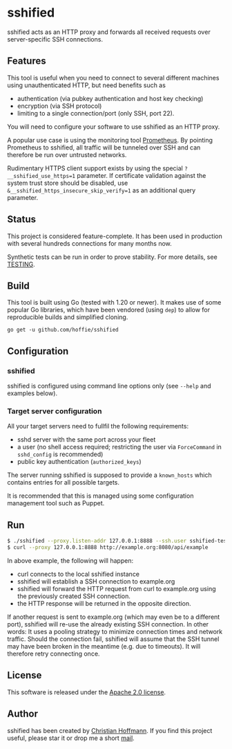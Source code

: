 # sshified
sshified acts as an HTTP proxy and forwards all received requests over server-specific SSH connections.

## Features
This tool is useful when you need to connect to several different machines using unauthenticated HTTP, but need benefits such as

  * authentication (via pubkey authentication and host key checking)
  * encryption (via SSH protocol)
  * limiting to a single connection/port (only SSH, port 22).

You will need to configure your software to use sshified as an HTTP proxy.

A popular use case is using the monitoring tool [Prometheus](https://prometheus.io).
By pointing Prometheus to sshified, all traffic will be tunneled over SSH and can therefore be run over untrusted networks.

Rudimentary HTTPS client support exists by using the special `?__sshified_use_https=1` parameter.
If certificate validation against the system trust store should be disabled, use `&__sshified_https_insecure_skip_verify=1` as an additional query parameter.

## Status
This project is considered feature-complete.
It has been used in production with several hundreds connections for many months now.

Synthetic tests can be run in order to prove stability.
For more details, see [TESTING](TESTING.md).

## Build
This tool is built using Go (tested with 1.20 or newer).
It makes use of some popular Go libraries, which have been vendored (using `dep`) to allow for reproducible builds and simplified cloning.

`go get -u github.com/hoffie/sshified`

## Configuration
### sshified
sshified is configured using command line options only (see `--help` and examples below).

### Target server configuration
All your target servers need to fullfil the following requirements:

* sshd server with the same port across your fleet
* a user (no shell access required; restricting the user via `ForceCommand` in `sshd_config` is recommended)
* public key authentication (`authorized_keys`)

The server running sshified is supposed to provide a `known_hosts` which contains entries for all possible targets.

It is recommended that this is managed using some configuration management tool such as Puppet.

## Run
```bash
$ ./sshified --proxy.listen-addr 127.0.0.1:8888 --ssh.user sshified-test --ssh.key-file conf/id_rsa --ssh.known-hosts-file conf/known_hosts -v
$ curl --proxy 127.0.0.1:8888 http://example.org:8080/api/example
```

In above example, the following will happen:

  * curl connects to the local sshified instance
  * sshified will establish a SSH connection to example.org
  * sshified will forward the HTTP request from curl to example.org using the previously created SSH connection.
  * the HTTP response will be returned in the opposite direction.
  
If another request is sent to example.org (which may even be to a different port), sshified will re-use the already existing SSH connection.
In other words: It uses a pooling strategy to minimize connection times and network traffic.
Should the connection fail, sshified will assume that the SSH tunnel may have been broken in the meantime (e.g. due to timeouts).
It will therefore retry connecting once.

## License
This software is released under the [Apache 2.0 license](LICENSE).

## Author
sshified has been created by [Christian Hoffmann](https://hoffmann-christian.info/).
If you find this project useful, please star it or drop me a short [mail](mailto:mail@hoffmann-christian.info).

